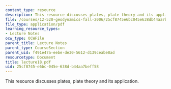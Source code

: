 ```yaml
---
content_type: resource
description: This resource discusses plates, plate theory and its application.
file: /courses/12-520-geodynamics-fall-2006/25cf8745e6bc045e638db44aa7beff58_lecture18.pdf
file_type: application/pdf
learning_resource_types:
- Lecture Notes
ocw_type: OCWFile
parent_title: Lecture Notes
parent_type: CourseSection
parent_uid: f491e47a-eebe-de30-5612-d139ceabe8ad
resourcetype: Document
title: lecture18.pdf
uid: 25cf8745-e6bc-045e-638d-b44aa7beff58
---
```

This resource discusses plates, plate theory and its application.

